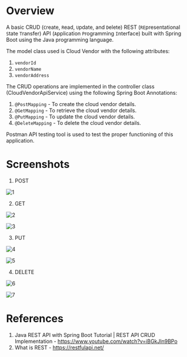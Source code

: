 # Overview
A basic CRUD (`C`reate, `R`ead, `U`pdate, and `D`elete) REST (`RE`presentational `S`tate `T`ransfer) API (`A`pplication `P`rogramming `I`nterface) built with Spring Boot
using the Java programming language.

The model class used is Cloud Vendor with the following attributes:
1. `vendorId`
2. `vendorName`
3. `vendorAddress`

The CRUD operations are implemented in the controller class (CloudVendorApiService) using the following Spring Boot Annotations:
1. `@PostMapping` - To create the cloud vendor details.
2. `@GetMapping` - To retrieve the cloud vendor details.
3. `@PutMapping` - To update the cloud vendor details.
4. `@DeleteMapping` - To delete the cloud vendor details.

Postman API testing tool is used to test the proper functioning of this application.

# Screenshots

1. POST

![1](https://user-images.githubusercontent.com/74103829/182443467-7c8fe050-d3d3-484c-af1f-7c042303d569.png)

2. GET 

![2](https://user-images.githubusercontent.com/74103829/182443357-cd0cca8a-3aca-45d6-b556-0bef3dd4bfd5.png)


![3](https://user-images.githubusercontent.com/74103829/182443656-92e9f42d-b651-47ed-84d2-96b642379b0e.png)


3. PUT

![4](https://user-images.githubusercontent.com/74103829/182443944-b8d97031-e018-4b9a-89f7-92200a068fa4.png)


![5](https://user-images.githubusercontent.com/74103829/182444288-281347c8-c315-4914-bab7-951dcb5c3a7d.png)


4. DELETE


![6](https://user-images.githubusercontent.com/74103829/182444493-74490346-b8c9-4868-a5fa-d5771087417c.png)


![7](https://user-images.githubusercontent.com/74103829/182444497-fbb0e8cd-1aa6-459e-990c-42af4dc84add.png)


# References
1. Java REST API with Spring Boot Tutorial | REST API CRUD Implementation - https://www.youtube.com/watch?v=iBGkJln9BPo
2. What is REST - https://restfulapi.net/
